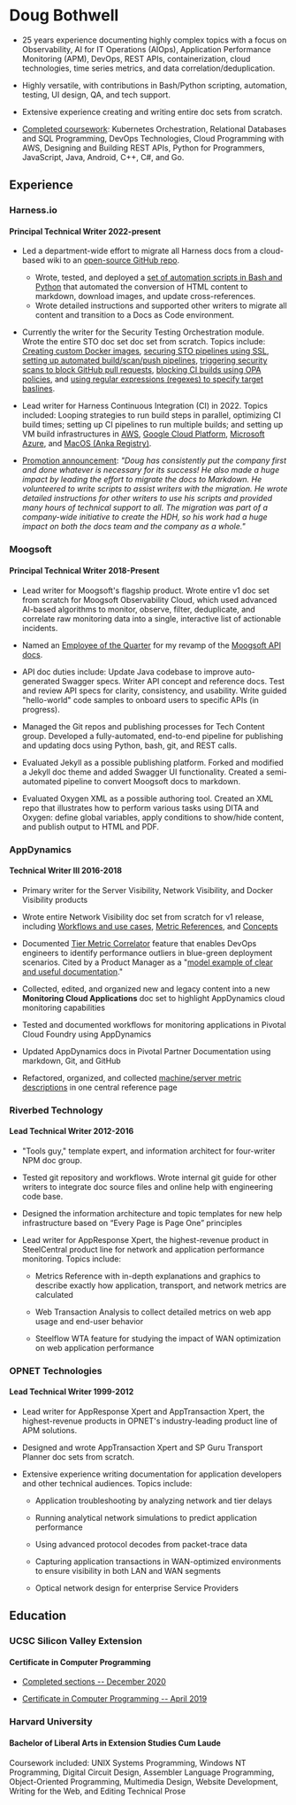 
# Doug Bothwell

* 25 years experience documenting highly complex topics with a focus on Observability, AI for IT Operations (AIOps),  Application Performance Monitoring (APM), DevOps, REST APIs, containerization, cloud technologies, time series metrics, and data correlation/deduplication.

* Highly versatile, with contributions in Bash/Python scripting, automation, testing, UI design, QA, and tech support.

* Extensive experience creating and writing entire doc sets from scratch.

* [Completed coursework](https://github.com/douglas-j-bothwell/douglas-j-bothwell.github.io/blob/master/cv/ucsc-sv-2021-07.png): Kubernetes Orchestration, Relational Databases and SQL Programming, DevOps Technologies, Cloud Programming with AWS, Designing and Building REST APIs, Python for Programmers, JavaScript, Java, Android, C++, C#, and Go.

## Experience

### Harness.io

#### Principal Technical Writer 2022-present

* Led a department-wide effort to migrate all Harness docs from a cloud-based wiki to an [open-source GitHub repo](https://github.com/harness/developer-hub/).
  - Wrote, tested, and deployed a [set of automation scripts in Bash and Python](https://github.com/douglas-j-bothwell/hd-convert) that automated the conversion of HTML content to markdown, download images, and update cross-references.
  - Wrote detailed instructions and supported other writers to migrate all content and transition to a Docs as Code environment.

* Currently the writer for the Security Testing Orchestration module. Wrote the entire STO doc set doc set from scratch. Topics include: [Creating custom Docker images](https://developer.harness.io/docs/security-testing-orchestration/use-sto/set-up-sto-pipelines/create-custom-scan-images), [securing STO pipelines using SSL](https://developer.harness.io/docs/category/secure-your-sto-pipelines), [setting up automated build/scan/push pipelines](https://developer.harness.io/docs/security-testing-orchestration/use-sto/set-up-sto-pipelines/build-scan-push-sto-ci), [triggering security scans to block GitHub pull requests](https://developer.harness.io/docs/security-testing-orchestration/use-sto/stop-builds-based-on-scan-results/trigger-sto-scans-to-block-prs-with-vulnerabilities), [blocking CI builds using OPA policies](https://developer.harness.io/docs/security-testing-orchestration/use-sto/stop-builds-based-on-scan-results/stop-pipelines-using-opa), and [using regular expressions (regexes) to specify target baslines](https://developer.harness.io/docs/security-testing-orchestration/use-sto/set-up-sto-pipelines/set-up-baselines).    

* Lead writer for Harness Continuous Integration (CI) in 2022. Topics included: Looping strategies to run build steps in parallel, optimizing CI build times; setting up CI pipelines to run multiple builds; and setting up VM build infrastructures in [AWS](https://developer.harness.io/docs/continuous-integration/use-ci/set-up-build-infrastructure/vm-build-infrastructure/set-up-an-aws-vm-build-infrastructure/), [Google Cloud Platform](https://developer.harness.io/docs/continuous-integration/use-ci/set-up-build-infrastructure/vm-build-infrastructure/define-a-ci-build-infrastructure-in-google-cloud-platform), [Microsoft Azure](https://developer.harness.io/docs/continuous-integration/use-ci/set-up-build-infrastructure/vm-build-infrastructure/define-a-ci-build-infrastructure-in-azure), and [MacOS (Anka Registry)](https://developer.harness.io/docs/continuous-integration/use-ci/set-up-build-infrastructure/vm-build-infrastructure/define-macos-build-infra-with-anka-registry).

* [Promotion announcement](https://github.com/douglas-j-bothwell/douglas-j-bothwell.github.io/blob/harness-update-may-2024/cv/dbothwell-harness-promotion.2023.png): _"Doug has consistently put the company first and done whatever is necessary for its success! He also made a huge impact by leading the effort to migrate the docs to Markdown. He volunteered to write scripts to assist writers with the migration. He wrote detailed instructions for other writers to use his scripts and provided many hours of technical support to all. The migration was part of a company-wide initiative to create the HDH, so his work had a huge impact on both the docs team and the company as a whole."_

### Moogsoft
#### Principal Technical Writer 2018-Present

* Lead writer for Moogsoft's flagship product.  Wrote entire v1 doc set from scratch for Moogsoft Observability Cloud, which used advanced AI-based algorithms to monitor, observe, filter, deduplicate, and correlate raw monitoring data into a single, interactive list of actionable incidents. 

* Named an [Employee of the Quarter](https://github.com/douglas-j-bothwell/douglas-j-bothwell.github.io/blob/master/cv/moogsoft-eotq-may-2021.png) for my revamp of the [Moogsoft API docs](https://api.docs.moogsoft.com/reference/overview).

* API doc duties include: Update Java codebase to improve auto-generated Swagger specs. Writer API concept and reference docs. Test and review API specs for clarity, consistency, and usability. Write guided "hello-world" code samples to onboard users to specific APIs (in progress).

* Managed the Git repos and publishing processes for Tech Content group. Developed a fully-automated, end-to-end pipeline for publishing and updating docs using Python, bash, git, and REST calls.

* Evaluated Jekyll as a possible publishing platform. Forked and modified a Jekyll doc theme and added Swagger UI functionality. Created a semi-automated pipeline to convert Moogsoft docs to markdown.

* Evaluated Oxygen XML as a possible authoring tool. Created an XML repo that illustrates how to perform various tasks using DITA and Oxygen: define global variables, apply conditions to show/hide content, and publish output to HTML and PDF.  

### AppDynamics
#### Technical Writer III 2016-2018

* Primary writer for the Server Visibility, Network Visibility, and Docker Visibility products

* Wrote entire Network Visibility doc set from scratch for v1 release, including [Workflows and use cases](https://docs.appdynamics.com/appd/24.x/24.6/en/infrastructure-visibility/network-visibility/workflows-and-example-use-cases), [Metric References](hhttps://docs.appdynamics.com/appd/24.x/24.6/en/infrastructure-visibility/network-visibility/network-visibility-metrics), and [Concepts](https://docs.appdynamics.com/appd/24.x/24.6/en/infrastructure-visibility/network-visibility/network-visibility-concepts)

* Documented [Tier Metric Correlator](https://docs.appdynamics.com/appd/24.x/24.5/en/infrastructure-visibility/server-visibility/tier-metric-correlator) feature that enables DevOps engineers to identify performance outliers in blue-green deployment scenarios. Cited by a Product Manager as a "[model example of clear and useful documentation](https://github.com/douglas-j-bothwell/douglas-j-bothwell.github.io/blob/master/cv/cc-kudos.png)."

* Collected, edited, and organized new and legacy content into a new **Monitoring Cloud Applications** doc set to highlight AppDynamics cloud monitoring capabilities

* Tested and documented workflows for monitoring applications in Pivotal Cloud Foundry using AppDynamics

* Updated AppDynamics docs in Pivotal Partner Documentation using markdown, Git, and GitHub

* Refactored, organized, and collected [machine/server metric descriptions](https://docs.appdynamics.com/appd/24.x/24.5/en/infrastructure-visibility/hardware-resources-metrics) in one central reference page


### Riverbed Technology
#### Lead Technical Writer 2012-2016

* "Tools guy," template expert, and information architect for four-writer NPM doc group.

* Tested git repository and workflows. Wrote internal git guide for other writers to integrate doc source files and online help with engineering code base.

* Designed the information architecture and topic templates for new help infrastructure based on “Every Page is Page One” principles

* Lead writer for AppResponse Xpert, the highest-revenue product in SteelCentral product line for network and application performance monitoring. Topics include:

     * Metrics Reference with in-depth explanations and graphics to describe exactly how application, transport, and network metrics are calculated

     * Web Transaction Analysis to collect detailed metrics on web app usage and end-user behavior

     * Steelflow WTA feature for studying the impact of WAN optimization on web application performance


### OPNET Technologies
#### Lead Technical Writer 1999-2012

* Lead writer for AppResponse Xpert and AppTransaction Xpert, the highest-revenue products in OPNET's industry-leading product line of APM solutions.

* Designed and wrote AppTransaction Xpert and SP Guru Transport Planner doc sets from scratch.

* Extensive experience writing documentation for application developers and other technical audiences. Topics include:

     * Application troubleshooting by analyzing network and tier delays

     * Running analytical network simulations to predict application performance

     * Using advanced protocol decodes from packet-trace data

     * Capturing application transactions in WAN-optimized environments to ensure visibility in both LAN and WAN segments

     * Optical network design for enterprise Service Providers

## Education

### UCSC Silicon Valley Extension

#### Certificate in Computer Programming


* [Completed sections -- December 2020](https://github.com/douglas-j-bothwell/douglas-j-bothwell.github.io/blob/master/cv/ucsc-sv-2021-07.png)

* [Certificate in Computer Programming -- April 2019](https://github.com/douglas-j-bothwell/douglas-j-bothwell.github.io/blob/master/cv/doug-bothwell-ucsc-certificate-computer-programming.png)


### Harvard University

#### Bachelor of Liberal Arts in Extension Studies Cum Laude

Coursework included: UNIX Systems Programming, Windows NT
Programming, Digital Circuit Design, Assembler Language Programming,
Object-Oriented Programming, Multimedia Design, Website Development,
Writing for the Web, and Editing Technical Prose

